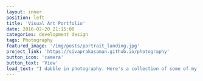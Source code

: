 ```yaml
---
layout: inner
position: left
title: 'Visual Art Portfolio'
date: 2016-02-20 21:15:00
categories: development design
tags: Photography
featured_image: '/img/posts/portrait_landing.jpg'
project_link: 'https://sivaprakasaman.github.io/photography'
button_icon: 'camera'
button_text: 'View'
lead_text: "I dabble in photography. Here's a collection of some of my best work."
---
```

